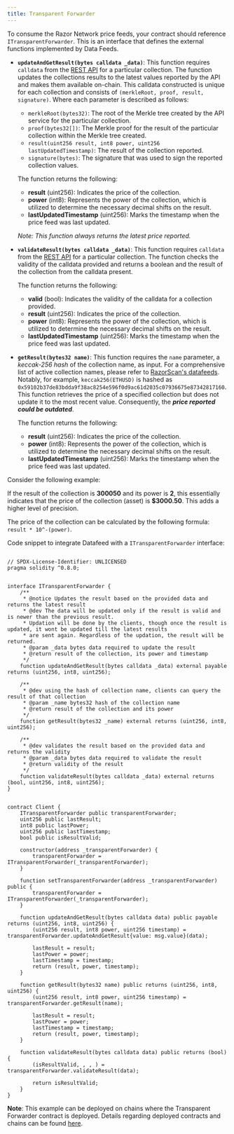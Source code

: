 ```yaml
---
title: Transparent Forwarder
---
```


To consume the Razor Network price feeds, your contract should reference `ITransparentForwarder`. This is an interface that defines the external functions implemented by Data Feeds.

- **`updateAndGetResult(bytes calldata _data)`**: This function requires `calldata` from the [REST API](./api.md) for a particular collection. The function updates the collections results to the latest values reported by the API and makes them available on-chain. This calldata constructed is unique for each collection and consists of `(merkleRoot, proof, result, signature)`. Where each parameter is described as follows: 
    - `merkleRoot(bytes32)`: The root of the Merkle tree created by the API service for the particular collection.
    - `proof(bytes32[])`: The Merkle proof for the result of the particular collection within the Merkle tree created. 
    - `result(uint256 result, int8 power, uint256 lastUpdatedTimestamp)`: The result of the collection reported.
    - `signature(bytes)`: The signature that was used to sign the reported collection values.

    The function returns the following:
    - **result** (uint256): Indicates the price of the collection.
    - **power** (int8): Represents the power of the collection, which is utilized to determine the necessary decimal shifts on the result.
    - **lastUpdatedTimestamp** (uint256): Marks the timestamp when the price feed was last updated.

    _Note: This function always returns the latest price reported._



- **`validateResult(bytes calldata _data)`**: This function requires `calldata` from the [REST API](./api.md) for a particular collection. The function checks the validity of the calldata provided and returns a boolean and the result of the collection from the calldata present.

    The function returns the following:
    - **valid** (bool): Indicates the validity of the calldata for a collection provided.
    - **result** (uint256): Indicates the price of the collection.
    - **power** (int8): Represents the power of the collection, which is utilized to determine the necessary decimal shifts on the result.
    - **lastUpdatedTimestamp** (uint256): Marks the timestamp when the price feed was last updated.



- **`getResult(bytes32 name)`**: This function requires the `name` parameter, a _keccak-256 hash_ of the collection name, as input. For a comprehensive list of active collection names, please refer to [RazorScan's datafeeds](https://razorscan.io/governance/datafeeds). Notably, for example, `keccak256(ETHUSD)` is hashed as `0x59102b37de83bdda9f38ac8254e596f0d9ac61d2035c07936675e87342817160`. This function retrieves the price of a specified collection but does not update it to the most recent value. Consequently, the _**price reported could be outdated**_.

    The function returns the following:
    - **result** (uint256): Indicates the price of the collection.
    - **power** (int8): Represents the power of the collection, which is utilized to determine the necessary decimal shifts on the result.
    - **lastUpdatedTimestamp** (uint256): Marks the timestamp when the price feed was last updated.


Consider the following example:

If the result of the collection is **300050** and its power is **2**, this essentially indicates that the price of the collection (asset) is **$3000.50**. This adds a higher level of precision.

The price of the collection can be calculated by the following formula: `result * 10^-(power)`.

Code snippet to integrate Datafeed with a `ITransparentForwarder` interface:

```solidity

// SPDX-License-Identifier: UNLICENSED
pragma solidity ^0.8.0;


interface ITransparentForwarder {
    /**
     * @notice Updates the result based on the provided data and returns the latest result
     * @dev The data will be updated only if the result is valid and is newer than the previous result.
     * Updation will be done by the clients, though once the result is updated, it wont be updated till the latest results
     * are sent again. Regardless of the updation, the result will be returned.
     * @param _data bytes data required to update the result
     * @return result of the collection, its power and timestamp
     */
    function updateAndGetResult(bytes calldata _data) external payable returns (uint256, int8, uint256);

    /**
     * @dev using the hash of collection name, clients can query the result of that collection
     * @param _name bytes32 hash of the collection name
     * @return result of the collection and its power
     */
    function getResult(bytes32 _name) external returns (uint256, int8, uint256);

    /**
     * @dev validates the result based on the provided data and returns the validity
     * @param _data bytes data required to validate the result
     * @return validity of the result
     */
    function validateResult(bytes calldata _data) external returns (bool, uint256, int8, uint256);
}


contract Client {
    ITransparentForwarder public transparentForwarder;
    uint256 public lastResult;
    int8 public lastPower;
    uint256 public lastTimestamp;
    bool public isResultValid;

    constructor(address _transparentForwarder) {
        transparentForwarder = ITransparentForwarder(_transparentForwarder);
    }

    function setTransparentForwarder(address _transparentForwarder) public {
        transparentForwarder = ITransparentForwarder(_transparentForwarder);
    }

    function updateAndGetResult(bytes calldata data) public payable returns (uint256, int8, uint256) {
        (uint256 result, int8 power, uint256 timestamp) = transparentForwarder.updateAndGetResult{value: msg.value}(data);

        lastResult = result;
        lastPower = power;
        lastTimestamp = timestamp;
        return (result, power, timestamp);
    }

    function getResult(bytes32 name) public returns (uint256, int8, uint256) {
        (uint256 result, int8 power, uint256 timestamp) = transparentForwarder.getResult(name);

        lastResult = result;
        lastPower = power;
        lastTimestamp = timestamp;
        return (result, power, timestamp);
    }

    function validateResult(bytes calldata data) public returns (bool) {
        (isResultValid, , , ) = transparentForwarder.validateResult(data);

        return isResultValid;
    }
}

```

**Note**: This example can be deployed on chains where the Transparent Forwarder contract is deployed. Details regarding deployed contracts and chains can be found [here](/docs/consume-data-feeds/deployment-details#supported-chains). 
